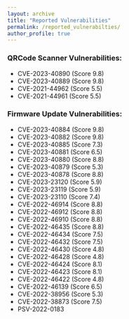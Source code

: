 ```yaml
---
layout: archive
title: "Reported Vulnerabilities"
permalink: /reported_vulnerabilties/
author_profile: true
---
```


### QRCode Scanner Vulnerabilities:

- CVE-2023-40890 (Score 9.8) 
- CVE-2023-40889 (Score 9.8) 
- CVE-2021-44962 (Score 5.5) 
- CVE-2021-44961 (Score 5.5)

### Firmware Update Vulnerabilities:

- CVE-2023-40884 (Score 9.8)
- CVE-2023-40882 (Score 9.8) 
- CVE-2023-40885 (Score 7.3)
- CVE-2023-40881 (Score 6.5)
- CVE-2023-40880 (Score 8.8)
- CVE-2023-40879 (Score 5.3)
- CVE-2023-40878 (Score 8.8)
- CVE-2023-23120 (Score 5.9)
- CVE-2023-23119 (Score 5.9)
- CVE-2023-23110 (Score 7.4)
- CVE-2022-46914 (Score 8.8)
- CVE-2022-46912 (Score 8.8)
- CVE-2022-46910 (Score 8.8)
- CVE-2022-46435 (Score 8.8)
- CVE-2022-46434 (Score 7.5)
- CVE-2022-46432 (Score 7.5)
- CVE-2022-46430 (Score 4.8)
- CVE-2022-46428 (Score 4.8)
- CVE-2022-46424 (Score 8.1)
- CVE-2022-46423 (Score 8.1)
- CVE-2022-46422 (Score 4.8)
- CVE-2022-46139 (Score 6.5)
- CVE-2022-38956 (Score 5.3)
- CVE-2022-38873 (Score 7.5)
- PSV-2022-0183